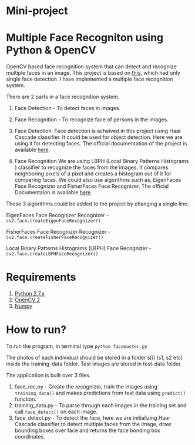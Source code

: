# Mini-project
# Multiple Face Recogniton using Python & OpenCV

OpenCV based face recognition system that can detect and recognize multiple faces in an image. This project is based on [this](https://github.com/informramiz/opencv-face-recognition-python/), which had only single face detection. I have implemented a multiple face recognition system.

There are 2 parts in a face recognition system.
  1. Face Detection - To detect faces in images.
  2. Face Recognition - To recognize face of  persons in the images.
  
 1. Face Detection.
Face detection is acheived in this project using Haar Cascade classifier. It could be used for object detection. Here we are using it for detecting faces. The official documentation of the project is available [here](https://docs.opencv.org/3.2.0/d7/d8b/tutorial_py_face_detection.html).

 2. Face Recognition
We are using LBPH (Local Binary Patterns Histograms ) classifier to recognize the faces from the images. It compares neighboring pixels of a pixel and creates a histogram out of it for comparing faces. We could also use algorithms such as, EigenFaces Face Recognizer and FisherFaces Face Recognizer. The official Documentaion is available [here](https://docs.opencv.org/2.4.13.7/modules/contrib/doc/facerec/facerec_tutorial.html).

These 3 algorithms could be added to the project by changing a single line.

  EigenFaces Face Recognizer Recognizer - `cv2.face.createEigenFaceRecognizer()`
  
  FisherFaces Face Recognizer Recognizer - `cv2.face.createFisherFaceRecognizer()`  
  
  Local Binary Patterns Histograms (LBPH) Face Recognizer - `cv2.face.createLBPHFaceRecognizer()`

# Requirements
1. [Python 2.7.x](https://www.python.org/downloads/)
2. [OpenCV 2](https://opencv.org/releases/)
3. [Numpy](https://www.numpy.org/)

# How to run?
To run the program, in terminal type `python facemaster.py`

The photos of each individual should be stored in a folder s[i] (s1, s2 etc) inside the training-data folder.
Test images are stored in test-data folder.

The application is built over 3 files. 
  1. face_rec.py - Create the recognizer, train the images using `training_data()` and makes predictions from test data using `predict()` function.
  2. training_data.py - To parse through each images in the training set and call `face_detect()` on each image.
  3. face_detect.py - To detect the face, here we are initializing Haar Cascade classifier to detect multiple faces from the image, draw bounding boxes over face and returns the face bonding box coordinates.

